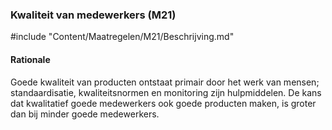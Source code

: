### Kwaliteit van medewerkers (M21)

#include "Content/Maatregelen/M21/Beschrijving.md"

#### Rationale

Goede kwaliteit van producten ontstaat primair door het werk van mensen; standaardisatie, kwaliteitsnormen en monitoring zijn hulpmiddelen. De kans dat kwalitatief goede medewerkers ook goede producten maken, is groter dan bij minder goede medewerkers.
